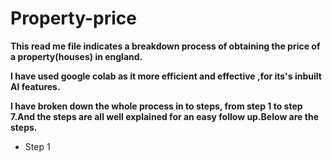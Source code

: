  # Property-price
 __This read me file indicates a breakdown process of obtaining the price of a property(houses) in england.__
 
 __I have used google colab as it more efficient and effective ,for its's inbuilt AI features.__
 
 __I have broken down the whole process in to steps, from step 1 to step 7.And the steps are all well explained for an easy follow up.Below are the steps.__

 * Step 1

 

